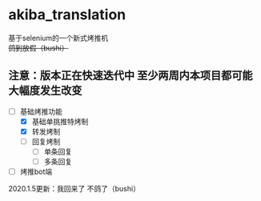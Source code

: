 # akiba_translation
基于selenium的一个新式烤推机  
~~鸽到放假（bushi）~~  
## **注意：版本正在快速迭代中 至少两周内本项目都可能大幅度发生改变**
- [ ] 基础烤推功能
    - [x] 基础单挑推特烤制
    - [x] 转发烤制
    - [ ] 回复烤制
        - [ ] 单条回复
        - [ ] 多条回复
- [ ] 烤推bot端

2020.1.5更新：我回来了 不鸽了（bushi）